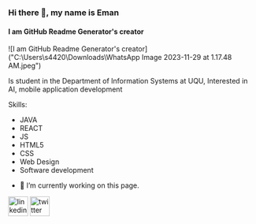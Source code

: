 ### Hi there 👋, my name is Eman
#### I am GitHub Readme Generator's creator
![I am GitHub Readme Generator's creator]("C:\Users\s4420\Downloads\WhatsApp Image 2023-11-29 at 1.17.48 AM.jpeg")

Is student in the Department of Information Systems at UQU, Interested in AI, mobile application development


Skills:
 * JAVA 
 * REACT 
 * JS
 * HTML5
 * CSS 
 * Web Design
 * Software development

- 🔭 I’m currently working on this page. 

[<img src='https://cdn.jsdelivr.net/npm/simple-icons@3.0.1/icons/linkedin.svg' alt='linkedin' height='40'>](https://www.linkedin.com/in/https://www.linkedin.com/in/eman-almuqati-682b8726b?lipi=urn%3Ali%3Apage%3Ad_flagship3_profile_view_base_contact_details%3BYPLhFcFsSySH4XS5CzfGPA%3D%3D/) 
[<img src='https://cdn.jsdelivr.net/npm/simple-icons@3.0.1/icons/twitter.svg' alt='twitter' height='40'>](https://twitter.com/https://twitter.com/ei77n/)  





